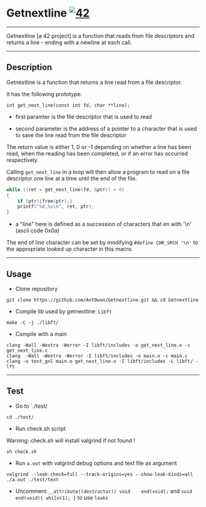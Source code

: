 # Getnextline [![42](https://i.imgur.com/9NXfcit.jpg)](i.imgur.com/9NXfcit.jpg)

---

Getnextline [a 42 project] is a function that reads from file descriptors and returns a line - ending with a newline at each call.

---

## Description

Getnextline is a function that returns a line read from a file descriptor.

It has the following prototype:

```
int	get_next_line(const int fd, char **line);
```

- first paramter is the file descriptor that is used to read

- second parameter is the address of a pointer to a character that is used to save the line read from the file descriptor

The return value is either 1, 0 or -1 depending on whether a line has been read, when the reading has been completed, or if an error has occurred respectively.

Calling `get_next_line` in a loop will then allow a program to read on a file descriptor one line at a time until the end of the file.

```C
while ((ret = get_next_line(fd, &ptr)) > 0)
{
	if (ptr){free(ptr);}
	printf("%d,%s\n", ret, ptr);
}
```

- a "line" here is defined as a succession of characters that en with '\n' (ascii code 0x0a)

The end of line character can be set by modifying `#define CHR_SRCH '\n'` to the appropriate looked up character in this macro.

---

## Usage

- Clone repository

```shell=
git clone https://github.com/Ant0wan/Getnextline.git && cd Getnextline
```

- Compile lib used by getnextline: `Libft`

```shell=
make -C -j ./libft/
```

- Compile with a main

```shell=
clang -Wall -Wextra -Werror -I libft/includes -o get_next_line.o -c get_next_line.c
clang  -Wall -Wextra -Werror -I libft/includes -o main.o -c main.c
clang -o test_gnl main.o get_next_line.o -I libft/includes -L libft/ -lft
```

---

## Test

- Go to `./test/

```shell=
cd ./test/
```

- Run check.sh script

Warning: check.sh will install valgrind if not found !

```shell=
sh check.sh
```

- Run `a.out` with valgrind debug options and text file as argument

```shell=
valgrind --leak-check=full --track-origins=yes --show-leak-kinds=all ./a.out ./test/text
```

- Uncomment `__attribute((destructor)) void    end(void);` and `void	end(void){ while(1); }` to use `leaks`
